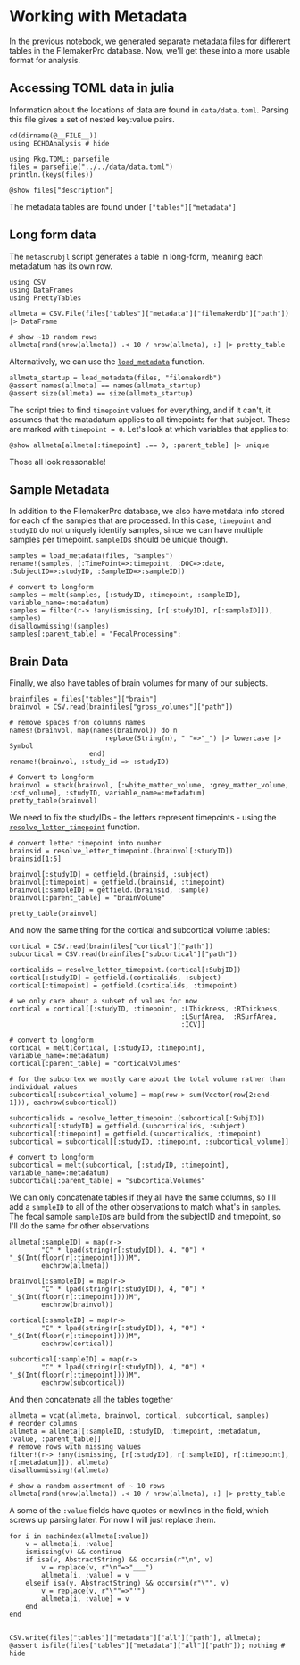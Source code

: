 # Working with Metadata

In the previous notebook, we generated separate metadata files
for different tables in the FilemakerPro database.
Now, we'll get these into a more usable format for analysis.

## Accessing TOML data in julia

Information about the locations of data are found in `data/data.toml`.
Parsing this file gives a set of nested key:value pairs.

```@example metadata
cd(dirname(@__FILE__))
using ECHOAnalysis # hide
```

```@example metadata
using Pkg.TOML: parsefile
files = parsefile("../../data/data.toml")
println.(keys(files))
```

```@example metadata
@show files["description"]
```

The metadata tables are found under `["tables"]["metadata"]`

## Long form data

The `metascrubjl` script generates a table in long-form,
meaning each metadatum has its own row.


```@example metadata
using CSV
using DataFrames
using PrettyTables

allmeta = CSV.File(files["tables"]["metadata"]["filemakerdb"]["path"]) |> DataFrame

# show ~10 random rows
allmeta[rand(nrow(allmeta)) .< 10 / nrow(allmeta), :] |> pretty_table
```

Alternatively, we can use the [`load_metadata`](@ref) function.

```@example metadata
allmeta_startup = load_metadata(files, "filemakerdb")
@assert names(allmeta) == names(allmeta_startup)
@assert size(allmeta) == size(allmeta_startup)
```

The script tries to find `timepoint` values for everything, and if it can't,
it assumes that the matadatum applies to all timepoints for that subject.
These are marked with `timepoint = 0`.
Let's look at which variables that applies to:

```@example metadata
@show allmeta[allmeta[:timepoint] .== 0, :parent_table] |> unique
```

Those all look reasonable!

## Sample Metadata

In addition to the FilemakerPro database,
we also have metdata info stored for each of the samples that are processed.
In this case, `timepoint` and `studyID` do not uniquely identify samples,
since we can have multiple samples per timepoint.
`sampleID`s should be unique though.

```@example metadata
samples = load_metadata(files, "samples")
rename!(samples, [:TimePoint=>:timepoint, :DOC=>:date, :SubjectID=>:studyID, :SampleID=>:sampleID])

# convert to longform
samples = melt(samples, [:studyID, :timepoint, :sampleID], variable_name=:metadatum)
samples = filter(r-> !any(ismissing, [r[:studyID], r[:sampleID]]), samples)
disallowmissing!(samples)
samples[:parent_table] = "FecalProcessing";
```

## Brain Data

Finally, we also have tables of brain volumes for many of our subjects.

```@example metadata
brainfiles = files["tables"]["brain"]
brainvol = CSV.read(brainfiles["gross_volumes"]["path"])

# remove spaces from columns names
names!(brainvol, map(names(brainvol)) do n
                        replace(String(n), " "=>"_") |> lowercase |> Symbol
                    end)
rename!(brainvol, :study_id => :studyID)

# Convert to longform
brainvol = stack(brainvol, [:white_matter_volume, :grey_matter_volume, :csf_volume], :studyID, variable_name=:metadatum)
pretty_table(brainvol)
```

We need to fix the studyIDs - the letters represent timepoints -
using the [`resolve_letter_timepoint`](@ref) function.

```@example metadata
# convert letter timepoint into number
brainsid = resolve_letter_timepoint.(brainvol[:studyID])
brainsid[1:5]
```

```@example metadata
brainvol[:studyID] = getfield.(brainsid, :subject)
brainvol[:timepoint] = getfield.(brainsid, :timepoint)
brainvol[:sampleID] = getfield.(brainsid, :sample)
brainvol[:parent_table] = "brainVolume"

pretty_table(brainvol)
```

And now the same thing for the cortical and subcortical volume tables:

```@example metadata
cortical = CSV.read(brainfiles["cortical"]["path"])
subcortical = CSV.read(brainfiles["subcortical"]["path"])

corticalids = resolve_letter_timepoint.(cortical[:SubjID])
cortical[:studyID] = getfield.(corticalids, :subject)
cortical[:timepoint] = getfield.(corticalids, :timepoint)

# we only care about a subset of values for now
cortical = cortical[[:studyID, :timepoint, :LThickness, :RThickness,
                                           :LSurfArea,  :RSurfArea,
                                           :ICV]]

# convert to longform
cortical = melt(cortical, [:studyID, :timepoint], variable_name=:metadatum)
cortical[:parent_table] = "corticalVolumes"

# for the subcortex we mostly care about the total volume rather than individual values
subcortical[:subcortical_volume] = map(row-> sum(Vector(row[2:end-1])), eachrow(subcortical))

subcorticalids = resolve_letter_timepoint.(subcortical[:SubjID])
subcortical[:studyID] = getfield.(subcorticalids, :subject)
subcortical[:timepoint] = getfield.(subcorticalids, :timepoint)
subcortical = subcortical[[:studyID, :timepoint, :subcortical_volume]]

# convert to longform
subcortical = melt(subcortical, [:studyID, :timepoint], variable_name=:metadatum)
subcortical[:parent_table] = "subcorticalVolumes"
```

We can only concatenate tables if they all have the same columns,
so I'll add a `sampleID` to all of the other observations
to match what's in `samples`.
The fecal sample `sampleID`s are build from the subjectID and timepoint,
so I'll do the same for other observations

```@example metadata
allmeta[:sampleID] = map(r->
        "C" * lpad(string(r[:studyID]), 4, "0") * "_$(Int(floor(r[:timepoint])))M",
        eachrow(allmeta))

brainvol[:sampleID] = map(r->
        "C" * lpad(string(r[:studyID]), 4, "0") * "_$(Int(floor(r[:timepoint])))M",
        eachrow(brainvol))

cortical[:sampleID] = map(r->
        "C" * lpad(string(r[:studyID]), 4, "0") * "_$(Int(floor(r[:timepoint])))M",
        eachrow(cortical))

subcortical[:sampleID] = map(r->
        "C" * lpad(string(r[:studyID]), 4, "0") * "_$(Int(floor(r[:timepoint])))M",
        eachrow(subcortical))
```

And then concatenate all the tables together

```@example metadata
allmeta = vcat(allmeta, brainvol, cortical, subcortical, samples)
# reorder columns
allmeta = allmeta[[:sampleID, :studyID, :timepoint, :metadatum, :value, :parent_table]]
# remove rows with missing values
filter!(r-> !any(ismissing, [r[:studyID], r[:sampleID], r[:timepoint], r[:metadatum]]), allmeta)
disallowmissing!(allmeta)

# show a random assortment of ~ 10 rows
allmeta[rand(nrow(allmeta)) .< 10 / nrow(allmeta), :] |> pretty_table
```

A some of the `:value` fields have quotes or newlines in the field,
which screws up parsing later. For now I will just replace them.

```@example metadata
for i in eachindex(allmeta[:value])
    v = allmeta[i, :value]
    ismissing(v) && continue
    if isa(v, AbstractString) && occursin(r"\n", v)
        v = replace(v, r"\n"=>"___")
        allmeta[i, :value] = v
    elseif isa(v, AbstractString) && occursin(r"\"", v)
        v = replace(v, r"\""=>"'")
        allmeta[i, :value] = v
    end
end


CSV.write(files["tables"]["metadata"]["all"]["path"], allmeta);
@assert isfile(files["tables"]["metadata"]["all"]["path"]); nothing # hide
```
